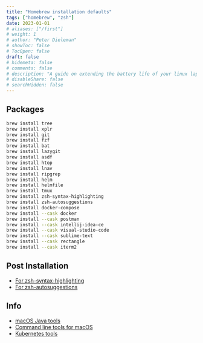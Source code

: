 ```yaml
---
title: "Homebrew installation defaults"
tags: ["homebrew", "zsh"]
date: 2023-01-01
# aliases: ["/first"]
# weight: 1
# author: "Peter Dieleman"
# showToc: false
# TocOpen: false
draft: false
# hidemeta: false
# comments: false
# description: "A guide on extending the battery life of your linux laptop"
# disableShare: false
# searchHidden: false
---
```


## Packages

```bash
brew install tree
brew install xplr
brew install git
brew install fzf
brew install bat
brew install lazygit
brew install asdf
brew install htop
brew install lnav
brew install ripgrep
brew install helm
brew install helmfile
brew install tmux
brew install zsh-syntax-highlighting    
brew install zsh-autosuggestions
brew install docker-compose
brew install --cask docker
brew install --cask postman
brew install --cask intellij-idea-ce
brew install --cask visual-studio-code
brew install --cask sublime-text
brew install --cask rectangle
brew install --cask iterm2
```

## Post Installation

- [For zsh-syntax-highlighting](https://formulae.brew.sh/formula/zsh-syntax-highlighting)
- [For zsh-autosuggestions](https://formulae.brew.sh/formula/zsh-autosuggestions#default)

## Info

- [macOS Java tools](https://blog.codeleak.pl/2020/01/macos-essential-tools-for-java-developer.html)
- [Command line tools for macOS](https://medium.com/macoclock/awesome-command-line-tools-for-the-mac-42d810dacf93)
- [Kubernetes tools](https://collabnix.github.io/kubetools/)
